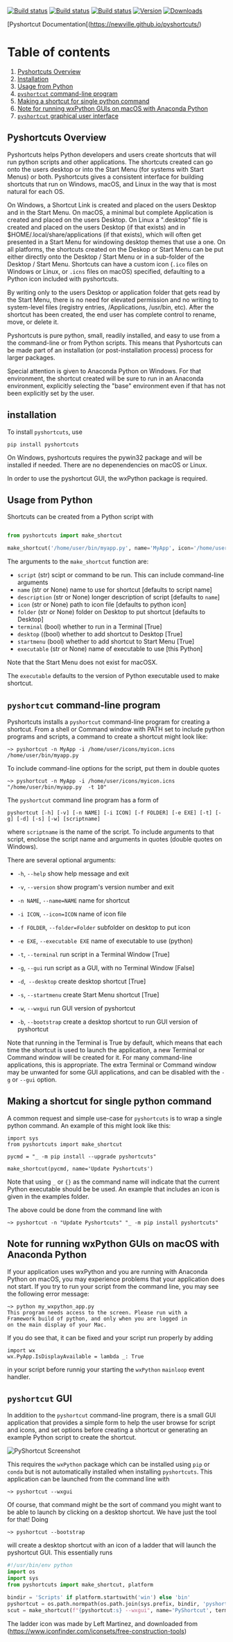 [![Build status](https://github.com/newville/pyshortcuts/actions/workflows/test-ubuntu.yml/badge.svg)](https://github.com/newville/pyshortcuts/actions/workflows/test-ubuntu.yml)
[![Build status](https://github.com/newville/pyshortcuts/actions/workflows/test-windows.yml/badge.svg)](https://github.com/newville/pyshortcuts/actions/workflows/test-windows.yml)
[![Build status](https://github.com/newville/pyshortcuts/actions/workflows/test-macos.yml/badge.svg)](https://github.com/newville/pyshortcuts/actions/workflows/test-macos.yml)
[![Version](https://img.shields.io/pypi/v/pyshortcuts)](https://pypi.org/project/pyshortcuts)
[![Downloads]( https://img.shields.io/pypi/dm/pyshortcuts?color=red)](https://pypi.org/project/pyshortcuts)


[Pyshortcut Documentation[(https://newville.github.io/pyshortcuts/)

# Table of contents

1. [Pyshortcuts Overview](#about)
1. [Installation](#installation)
2. [Usage from Python](#frompytho)
3. [`pyshortcut` command-line program](#cli)
4. [Making a shortcut for single python command](#pycmd)
5. [Note for running wxPython GUIs on macOS with Anaconda Python](#wxapps_macos)
6. [`pyshortcut` graphical user interface](#wxgui)

## Pyshortcuts Overview <a name="about"></a>

Pyshortcuts helps Python developers and users create shortcuts that will run
python scripts and other applications.  The shortcuts created can go onto the
users desktop or into the Start Menu (for systems with Start Menus) or both.
Pyshortcuts gives a consistent interface for building shortcuts that run on
Windows, macOS, and Linux in the way that is most natural for each OS.

On Windows, a Shortcut Link is created and placed on the users Desktop and in
the Start Menu. On macOS, a minimal but complete Application is created and
placed on the users Desktop.  On Linux a ".desktop" file is created and placed
on the users Desktop (if that exists) and in $HOME/.local/share/applications
(if that exists), which will often get presented in a Start Menu for windowing
desktop themes that use a one.  On all platforms, the shortcuts created on the
Deskop or Start Menu can be put either directly onto the Desktop / Start Menu
or in a sub-folder of the Desktop / Start Menu.  Shortcuts can have a custom
icon (`.ico` files on Windows or Linux, or `.icns` files on macOS) specified,
defaulting to a Python icon included with pyshortcuts.


By writing only to the users Desktop or application folder that gets read by
the Start Menu, there is no need for elevated permission and no writing to
system-level files (registry entries, /Applications, /usr/bin, etc).  After the
shortcut has been created, the end user has complete control to rename, move,
or delete it.

Pyshortcuts is pure python, small, readily installed, and easy to use from a
the command-line or from Python scripts.  This means that Pyshortcuts can be
made part of an installation (or post-installation process) process for larger
packages.

Special attention is given to Anaconda Python on Windows.  For that
environment, the shortcut created will be sure to run in an Anaconda
environment, explicitly selecting the "base" environment even if that has not
been explicitly set by the user.

## installation <a name="installation"></a>

To install `pyshortcuts`, use

```
pip install pyshortcuts
```

On Windows, pyshortcuts requires the pywin32 package and will be installed
if needed. There are no depenendencies on macOS or Linux.

In order to use the pyshortcut GUI, the wxPython package is required.

## Usage from Python <a name="frompython"></a>

Shortcuts can be created from a Python script with

```python

from pyshortcuts import make_shortcut

make_shortcut('/home/user/bin/myapp.py', name='MyApp', icon='/home/user/icons/myicon.ico')
```

The arguments to the `make_shortcut` function are:

  * `script`      (str) scipt or command to be run. This can include command-line arguments
  * `name`        (str or None) name to use for shortcut [defaults to script name]
  * `description` (str or None) longer description of script [defaults to `name`]
  * `icon`        (str or None) path to icon file [defaults to python icon]
  * `folder`      (str or None) folder on Desktop to put shortcut [defaults to Desktop]
  * `terminal`    (bool) whether to run in a Terminal [True]
  * `desktop`  ((bool) whether to add shortcut to Desktop [True]
  * `startmenu`   (bool) whether to add shortcut to Start Menu [True]
  * `executable`  (str or None) name of executable to use [this Python]

Note that the Start Menu does not exist for macOSX.

The `executable` defaults to the version of Python executable used to make shortcut.


##  `pyshortcut` command-line program <a name="cli"></a>

Pyshortcuts installs a `pyshortcut` command-line program for creating a shortcut.
From a shell or Command window with PATH set to include python programs and scripts,
a command to create a shortcut might look like:

```
~> pyshortcut -n MyApp -i /home/user/icons/myicon.icns  /home/user/bin/myapp.py
```

To include command-line options for the script, put them in double quotes

```
~> pyshortcut -n MyApp -i /home/user/icons/myicon.icns "/home/user/bin/myapp.py  -t 10"
```

The `pyshortcut` command line program has a form of

```
pyshortcut [-h] [-v] [-n NAME] [-i ICON] [-f FOLDER] [-e EXE] [-t] [-g] [-d] [-s] [-w] [scriptname]
```

where `scriptname` is the name of the script.  To include arguments to that
script, enclose the script name and arguments in quotes (double quotes on
Windows).


There are several optional arguments:


  * `-h`, `--help`      show help message and exit
  * `-v`, `--version`   show program's version number and exit
  * `-n NAME`, `--name=NAME` name for shortcut
  * `-i ICON`, `--icon=ICON` name of icon file
  * `-f FOLDER`, `--folder=Folder` subfolder on desktop to put icon
  * `-e EXE`, `--executable EXE`     name of executable to use (python)

  * `-t`, `--terminal` run script in a Terminal Window [True]
  * `-g`, `--gui`      run script as a GUI, with no Terminal Window [False]
  * `-d`,` --desktop`         create desktop shortcut [True]
  * `-s`, `--startmenu`       create Start Menu shortcut [True]
  * `-w`, `--wxgui`    run GUI version of pyshortcut
  * `-b`, `--bootstrap`   create a desktop shortcut to run GUI version of pyshortcut

Note that running in the Terminal is True by default, which means that each
time the shortcut is used to launch the application, a new Terminal or Command
window will be created for it.  For many command-line applications, this is
appropriate.  The extra Terminal or Command window may be unwanted for some GUI
applications, and can be disabled with the `-g` or `--gui` option.

## Making a shortcut for single python command <a name="pycmd"></a>

A common request and simple use-case for `pyshortcuts` is to wrap a single
python command.  An example of this might look like this:

```
import sys
from pyshortcuts import make_shortcut

pycmd = "_ -m pip install --upgrade pyshortcuts"

make_shortcut(pycmd, name='Update Pyshortcuts')
```

Note that using `_` or `{}` as the command name will indicate that the
current Python executable should be be used. An example that includes
an icon is given in the examples folder.

The above could be done from the command line with

```
~> pyshortcut -n "Update Pyshortcuts" "_ -m pip install pyshortcuts"
```

## Note for running wxPython GUIs on macOS with Anaconda Python <a name="wxapps_macos"></a>

If your application uses wxPython and you are running with Anaconda Python on
macOS, you may experience problems that your application does not start.  If
you try to run your script from the command line, you may see the following
error message:


```
~> python my_wxpython_app.py
This program needs access to the screen. Please run with a
Framework build of python, and only when you are logged in
on the main display of your Mac.
```


If you do see that, it can be fixed and your script run properly by adding

```
import wx
wx.PyApp.IsDisplayAvailable = lambda _: True
```

in your script before runnig your starting the `wxPython` `mainloop` event handler.



## `pyshortcut` GUI <a name="wxgui"></a>

In addition to the `pyshortcut` command-line program, there is a small GUI
application that provides a simple form to help the user browse for script
and icons, and set options before creating a shortcut or generating an
example Python script to create the shortcut.

![PyShortcut Screenshot](doc/pyshortcutgui_screenshot.png)

This requires the `wxPython` package which can be installed using `pip` or
`conda` but is not automatically installed when installing `pyshortcuts`.
This application can be launched from the command line with

```
~> pyshortcut --wxgui
```

Of course, that command might be the sort of command you might want to be able
to launch by clicking on a desktop shortcut.  We have just the tool for that!  Doing

```
~> pyshortcut --bootstrap
```

will create a desktop shortcut with an icon of a ladder that will launch
the pyshortcut GUI.  This essentially runs


```python
#!/usr/bin/env python
import os
import sys
from pyshortcuts import make_shortcut, platform

bindir = 'Scripts' if platform.startswith('win') else 'bin'
pyshortcut = os.path.normpath(os.path.join(sys.prefix, bindir, 'pyshortcut'))
scut = make_shortcut(f"{pyshortcut:s} --wxgui", name='PyShortcut', terminal=False)
```

The ladder icon was made by Left Martinez, and downloaded from
(https://www.iconfinder.com/iconsets/free-construction-tools)
